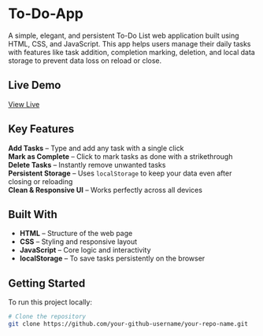# To-Do-App

A simple, elegant, and persistent To-Do List web application built using HTML, CSS, and JavaScript. This app helps users manage their daily tasks with features like task addition, completion marking, deletion, and local data storage to prevent data loss on reload or close.

##  Live Demo

[View Live](https://nanny04.github.io/To-Do-App/)

##  Key Features

 **Add Tasks** – Type and add any task with a single click  
 **Mark as Complete** – Click to mark tasks as done with a strikethrough  
 **Delete Tasks** – Instantly remove unwanted tasks  
 **Persistent Storage** – Uses `localStorage` to keep your data even after closing or reloading  
 **Clean & Responsive UI** – Works perfectly across all devices
 
##  Built With
- **HTML** – Structure of the web page
- **CSS** – Styling and responsive layout
- **JavaScript** – Core logic and interactivity
- **localStorage** – To save tasks persistently on the browser

##  Getting Started

To run this project locally:
```bash
# Clone the repository
git clone https://github.com/your-github-username/your-repo-name.git
